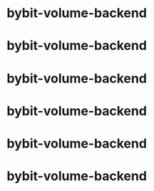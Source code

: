 # bybit-volume-backend
# bybit-volume-backend
# bybit-volume-backend
# bybit-volume-backend
# bybit-volume-backend
# bybit-volume-backend
